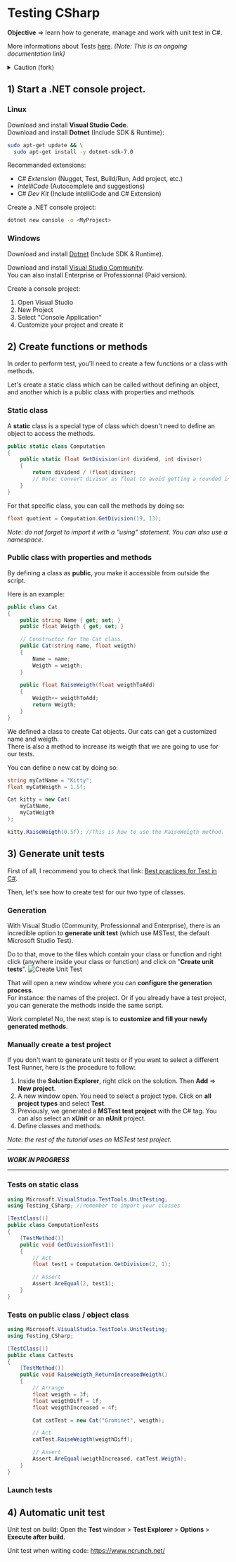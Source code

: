 # Testing CSharp

**Objective** => learn how to generate, manage and work with unit test in C#.

More informations about Tests [here](https://github.com/VictorMauroy/Testing-Lesson).
*(Note: This is an ongoing documentation link)*

<details>
<summary> Caution (fork) </summary>
The Current project will not build correctly.
<br>
To be able to add my unit test on Github, 
I had to move the folder corresponding to my Project "Testing CSharpTests" into the folder of "Testing CSharp". 
Otherwise, github couldn't see the files because they aren't in the target repository.
<br> <br>
You should remove the folder "Testing CSharpTests" and generate new Unit Test in order for the project to build and run tests.
</details>


## 1) Start a .NET console project.
### Linux
Download and install **Visual Studio Code**. <br>
Download and install **Dotnet** (Include SDK & Runtime): 
```bash
sudo apt-get update && \
  sudo apt-get install -y dotnet-sdk-7.0
```

Recommanded extensions:
* C# *Extension* (Nugget, Test, Build/Run, Add project, etc.)
* *IntelliCode* (Autocomplete and suggestions)
* C# *Dev Kit* (Include intelliCode and C# Extension)

Create a .NET console project:
```bash 
dotnet new console -o <MyProject>
```
### Windows
Download and install [Dotnet](https://dotnet.microsoft.com/en-us/download) (Include SDK & Runtime).

Download and install [Visual Studio Community](https://visualstudio.microsoft.com/fr/free-developer-offers/).
<br> You can also install Enterprise or Professionnal (Paid version).

Create a console project:
1. Open Visual Studio
1. New Project
1. Select "Console Application"
1. Customize your project and create it





## 2) Create functions or methods
In order to perform test, you'll need to create a few functions or a class with methods.

Let's create a static class which can be called without defining an object, and another which is a public class with properties and methods.

### Static class
A **static** class is a special type of class which doesn't need to define an object to access the methods.
```csharp
public static class Computation
{
    public static float GetDivision(int dividend, int divisor)
    {
        return dividend / (float)divisor;
        // Note: Convert divisor as float to avoid getting a rounded integer
    }
}
```
For that specific class, you can call the methods by doing so:
```csharp
float quotient = Computation.GetDivision(19, 13);
```
*Note: do not forget to import it with a "using" statement.
You can also use a namespace.*

### Public class with properties and methods
By defining a class as **public**, you make it accessible from outside the script.

Here is an example:
```csharp
public class Cat
{
    public string Name { get; set; }
    public float Weigth { get; set; }

    // Constructor for the Cat class.
    public Cat(string name, float weigth) 
    {
        Name = name;
        Weigth = weigth;
    }
        
    public float RaiseWeigth(float weigthToAdd)
    {
        Weigth+= weigthToAdd;
        return Weigth;
    }
}
```
We defined a class to create Cat objects. 
Our cats can get a customized name and weigth.
<br> 
There is also a method to increase its weigth that we are going to use for our tests.

You can define a new cat by doing so:
```csharp
string myCatName = "Kitty";
float myCatWeigth = 1.5f;

Cat kitty = new Cat(
    myCatName,
    myCatWeigth
);

kitty.RaiseWeigth(0.5f); //This is how to use the RaiseWeigth method.
```




## 3) Generate unit tests

First of all, I recommend you to check that link: [Best practices for Test in C#](https://learn.microsoft.com/en-us/dotnet/core/testing/unit-testing-best-practices).

Then, let's see how to create test for our two type of classes.

### Generation
With Visual Studio (Community, Professionnal and Enterprise), 
there is an incredible option to **generate unit test** (which use MSTest, the default Microsoft Studio Test).

Do to that, move to the files which contain your class or function 
and right click (anywhere inside your class or function) and 
click on "**Create unit tests**".
![Create Unit Test](./Ressources/createUnitTests.png)

That will open a new window where you can **configure the generation process**.
<br> For instance: the names of the project. Or if you already have a test project,
you can generate the methods inside the same script.

Work complete! 
No, the next step is to **customize and fill your newly generated methods**.

### Manually create a test project
If you don't want to generate unit tests or if you want to select a different Test Runner, 
here is the procedure to follow:
1. Inside the **Solution Explorer**, right click on the solution. Then **Add** => **New project**.
2. A new window open. You need to select a project type. Click on **all project types** and select **Test**.
3. Previously, we generated a **MSTest test project** with the C# tag. You can also select an **xUnit** or an **nUnit** project.
4. Define classes and methods.

*Note: the rest of the tutorial uses an MSTest test project.*


-------------------------- 

***WORK IN PROGRESS***

--------------------------


### Tests on static class

```csharp
using Microsoft.VisualStudio.TestTools.UnitTesting;
using Testing_CSharp; //remember to import your classes

[TestClass()]
public class ComputationTests
{
    [TestMethod()]
    public void GetDivisionTest1()
    {
        // Act
        float test1 = Computation.GetDivision(2, 1);

        // Assert
        Assert.AreEqual(2, test1);
    }
}
```


### Tests on public class / object class

```csharp
using Microsoft.VisualStudio.TestTools.UnitTesting;
using Testing_CSharp;

[TestClass()]
public class CatTests
{
    [TestMethod()]
    public void RaiseWeigth_ReturnIncreasedWeigth()
    {
        // Arrange
        float weigth = 3f;
        float weigthDiff = 1f;
        float weigthIncreased = 4f;

        Cat catTest = new Cat("Grominet", weigth);

        // Act
        catTest.RaiseWeigth(weigthDiff);

        // Assert
        Assert.AreEqual(weigthIncreased, catTest.Weigth);
    }
}
```



### Launch tests



## 4) Automatic unit test
Unit test on build: 
Open the **Test** window > **Test Explorer** > **Options** > **Execute after build**.

Unit test when writing code: https://www.ncrunch.net/

